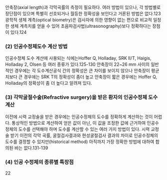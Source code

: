 안축장(axial length)과 각막곡률의 측정이 필요하다. 여러 방법이 있으나, 각 방법별로 장단점이 있으며 특별히 선호되거나 월등한 정확성을 보인다고 거론된 방법은 없다.123
광학적 생체 계측(optical biometry)은 검사자에 의한 영향이 없는 편으로 비교적 일정한 생체 계측치를 얻을 수 있어 초음파검사법(ultrasonography)보다 정확하다는 장점이 있다.124

### (2) 인공수정체도수 계산 방법
인공수정체 도수 계산에 사용되는 식에는Hoffer Q, Holladay, SRK II/T, Haigis, Holladay 2, Olsen 등 여러 종류가 있다.125-130 안축장이 22~26 mm 사이의 일반적인 경우에는 각 도수계산공식 간의 정확성은 큰 차이를 보이지 않으나 안축장이 평균치보다 큰 경우에는 SRK T의 정확성이 좀더 높고 안축장이 짧은 경우에는 Hoffer Q, Holladay의 정확성이 좀 더 높다고 알려져 있다.

### (3) 각막굴절수술(Refractive surgery)을 받은 환자의 인공수정체 도수 계산
이전에 시력 교정술을 받은 경우에는 인공수정체의 도수를 정확하게 계산하는 것이 어렵다. 통상적인 방법으로 계산하여 얻은 값이 아닌, 이 값을 조정한 값에 근거하여 인공수정체의 도수를 선택해야 하며 도수를 계산할 수 있는 여러 가지 방법이 있다. 시력 교정술 받기 이전의 각막 곡률, 굴절검사결과와 현성굴절검사 결과의 차이로 인공수정체의 도수를 결정할 수 있지만(historical method) 아직까지 가장 정확한 방법에 대하여 합의된 바는 없다.131-139

### (4) 인공 수정체의 종류별 특장점

<PAGE>22